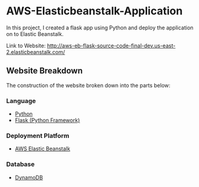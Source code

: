 # AWS-Elasticbeanstalk-Application
In this project, I created a flask app using Python and deploy the application on to Elastic Beanstalk.

Link to Website: http://aws-eb-flask-source-code-final-dev.us-east-2.elasticbeanstalk.com/


## Website Breakdown

The construction of the website broken down into the parts below:

### Language 

- [Python](https://www.python.org/) 
- [Flask (Python Framework)](https://flask.palletsprojects.com/en/1.1.x/)



### Deployment Platform

- [AWS Elastic Beanstalk](https://aws.amazon.com/elasticbeanstalk/)


### Database 

- [DynamoDB](https://aws.amazon.com/dynamodb/)

